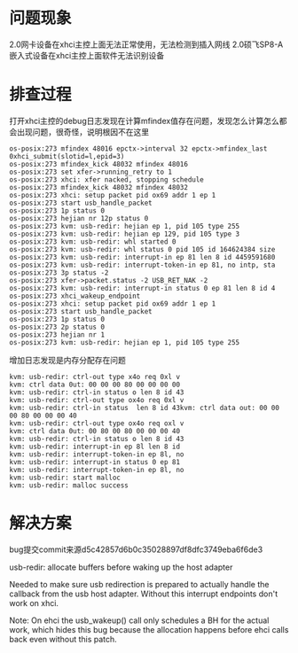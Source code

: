 # 问题现象
2.0网卡设备在xhci主控上面无法正常使用，无法检测到插入网线
2.0硕飞SP8-A嵌入式设备在xhci主控上面软件无法识别设备

# 排查过程
打开xhci主控的debug日志发现在计算mfindex值存在问题，发现怎么计算怎么都会出现问题，很奇怪，说明根因不在这里
```
os-posix:273 mfindex 48016 epctx->interval 32 epctx->mfindex_last 0xhci_submit(slotid=l,epid=3)
os-posix:273 mfindex_kick 48032 mfindex 48016
os-posix:273 set xfer->running_retry to 1
os-posix:273 xhci: xfer nacked, stopping schedule
os-posix:273 mfindex_kick 48032 mfindex 48032
os-posix:273 xhci: setup packet pid ox69 addr 1 ep 1
os-posix:273 start usb_handle_packet
os-posix:273 1p status 0
os-posix:273 hejian nr 12p status 0
os-posix:273 kvm: usb-redir: hejian ep 1, pid 105 type 255
os-posix:273 kvm: usb-redir: hejian ep 129, pid 105 type 3
os-posix:273 kvm: usb-redir: whl started 0
os-posix:273 kvm: usb-redir: whl status 0 pid 105 id 164624384 size
os-posix:273 kvm: usb-redir: interrupt-in ep 81 len 8 id 4459591680
os-posix:273 kvm: usb-redir: interrupt-token-in ep 81, no intp, sta
os-posix:273 3p status -2
os-posix:273 xfer->packet.status -2 USB_RET_NAK -2
os-posix:273 kvm: usb-redir: interrupt-in status 0 ep 81 len 8 id 4
os-posix:273 xhci_wakeup_endpoint
os-posix:273 xhci: setup packet pid ox69 addr 1 ep 1
os-posix:273 start usb_handle_packet
os-posix:273 1p status 0
os-posix:273 2p status 0
os-posix:273 hejian nr 1
os-posix:273 kvm: usb-redir: hejian ep 1, pid 105 type 255
```

增加日志发现是内存分配存在问题
```
kvm: usb-redir: ctrl-out type x4o req 0xl v
kvm: ctrl data 0ut: 00 00 00 80 00 00 00 00
kvm: usb-redir: ctrl-in status o len 8 id 43
kvm: usb-redir: ctrl-out type ox4o req 0xl v
kvm: usb-redir: ctrl-in status  len 8 id 43kvm: ctrl data out: 00 00 00 80 00 00 00 40
kvm: usb-redir: ctrl-out type ox4o req oxl v
kvm: ctrl data 0ut: 00 80 00 80 00 00 00 40
kvm: usb-redir: ctrl-in status o len 8 id 43
kvm: usb-redir: interrupt-in ep 8l len 8 id
kvm: usb-redir: interrupt-token-in ep 8l, no
kvm: usb-redir: interrupt-in status 0 ep 81
kvm: usb-redir: interrupt-token-in ep 8l, no
kvm: usb-redir: start malloc
kvm: usb-redir: malloc success
```

# 解决方案
bug提交commit来源d5c42857d6b0c35028897df8dfc3749eba6f6de3

usb-redir: allocate buffers before waking up the host adapter

Needed to make sure usb redirection is prepared to actually handle the
callback from the usb host adapter.  Without this interrupt endpoints
don't work on xhci.

Note: On ehci the usb_wakeup() call only schedules a BH for the actual
work, which hides this bug because the allocation happens before ehci
calls back even without this patch.

